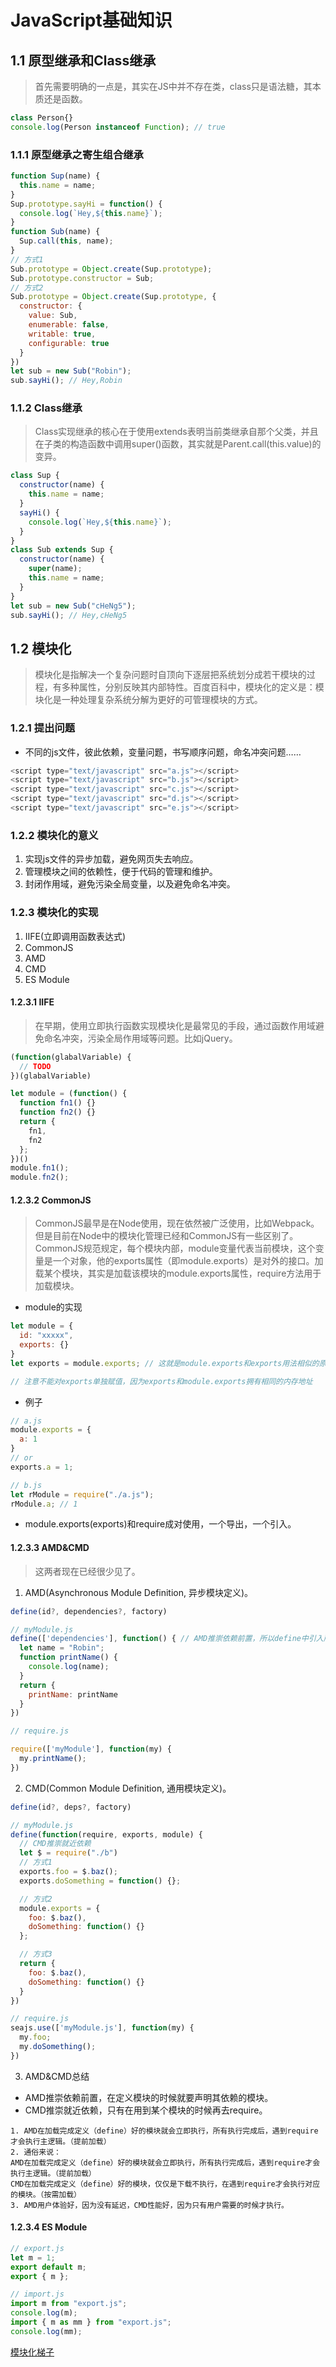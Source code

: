 # JavaScript基础知识

## 1.1 原型继承和Class继承

> 首先需要明确的一点是，其实在JS中并不存在类，class只是语法糖，其本质还是函数。

```js
class Person{}
console.log(Person instanceof Function); // true
```

### 1.1.1 原型继承之寄生组合继承

```js
function Sup(name) {
  this.name = name;
}
Sup.prototype.sayHi = function() {
  console.log(`Hey,${this.name}`);
}
function Sub(name) {
  Sup.call(this, name);
}
// 方式1
Sub.prototype = Object.create(Sup.prototype);
Sub.prototype.constructor = Sub;
// 方式2
Sub.prototype = Object.create(Sup.prototype, {
  constructor: {
    value: Sub,
    enumerable: false,
    writable: true,
    configurable: true
  }
})
let sub = new Sub("Robin");
sub.sayHi(); // Hey,Robin
```

### 1.1.2 Class继承

> Class实现继承的核心在于使用extends表明当前类继承自那个父类，并且在子类的构造函数中调用super()函数，其实就是Parent.call(this.value)的变异。

```js
class Sup {
  constructor(name) {
    this.name = name;
  }
  sayHi() {
    console.log(`Hey,${this.name}`);
  }
}
class Sub extends Sup {
  constructor(name) {
    super(name);
    this.name = name;
  }
}
let sub = new Sub("cHeNg5");
sub.sayHi(); // Hey,cHeNg5
```

## 1.2 模块化

> 模块化是指解决一个复杂问题时自顶向下逐层把系统划分成若干模块的过程，有多种属性，分别反映其内部特性。百度百科中，模块化的定义是：模块化是一种处理复杂系统分解为更好的可管理模块的方式。

### 1.2.1 提出问题

- 不同的js文件，彼此依赖，变量问题，书写顺序问题，命名冲突问题……

```js
<script type="text/javascript" src="a.js"></script>
<script type="text/javascript" src="b.js"></script>
<script type="text/javascript" src="c.js"></script>
<script type="text/javascript" src="d.js"></script>
<script type="text/javascript" src="e.js"></script>
```

### 1.2.2 模块化的意义

1. 实现js文件的异步加载，避免网页失去响应。
2. 管理模块之间的依赖性，便于代码的管理和维护。
3. 封闭作用域，避免污染全局变量，以及避免命名冲突。

### 1.2.3 模块化的实现

1. IIFE(立即调用函数表达式)
2. CommonJS
3. AMD
4. CMD
5. ES Module

#### 1.2.3.1 IIFE

> 在早期，使用立即执行函数实现模块化是最常见的手段，通过函数作用域避免命名冲突，污染全局作用域等问题。比如jQuery。

```js
(function(glabalVariable) {
  // TODO
})(glabalVariable)

let module = (function() {
  function fn1() {}
  function fn2() {}
  return {
    fn1,
    fn2
  };
})()
module.fn1();
module.fn2();
```

#### 1.2.3.2 CommonJS

> CommonJS最早是在Node使用，现在依然被广泛使用，比如Webpack。但是目前在Node中的模块化管理已经和CommonJS有一些区别了。CommonJS规范规定，每个模块内部，module变量代表当前模块，这个变量是一个对象，他的exports属性（即module.exports）是对外的接口。加载某个模块，其实是加载该模块的module.exports属性，require方法用于加载模块。

- module的实现

```js
let module = {
  id: "xxxxx",
  exports: {}
}
let exports = module.exports; // 这就是module.exports和exports用法相似的原因

// 注意不能对exports单独赋值，因为exports和module.exports拥有相同的内存地址
```

- 例子

```js
// a.js
module.exports = {
  a: 1
}
// or
exports.a = 1;

// b.js
let rModule = require("./a.js");
rModule.a; // 1
```

- module.exports(exports)和require成对使用，一个导出，一个引入。

#### 1.2.3.3 AMD&CMD

> 这两者现在已经很少见了。

1. AMD(Asynchronous Module Definition, 异步模块定义)。

```js
define(id?, dependencies?, factory)

// myModule.js
define(['dependencies'], function() { // AMD推崇依赖前置，所以define中引入所以依赖['depencencies']
  let name = "Robin";
  function printName() {
    console.log(name);
  }
  return {
    printName: printName
  }
})

// require.js

require(['myModule'], function(my) {
  my.printName();
})
```

2. CMD(Common Module Definition, 通用模块定义)。

```js
define(id?, deps?, factory)

// myModule.js
define(function(require, exports, module) {
  // CMD推崇就近依赖
  let $ = require("./b")
  // 方式1
  exports.foo = $.baz();
  exports.doSomething = function() {};

  // 方式2
  module.exports = {
    foo: $.baz(),
    doSomething: function() {}
  };

  // 方式3
  return {
    foo: $.baz(),
    doSomething: function() {}
  }
})

// require.js
seajs.use(['myModule.js'], function(my) {
  my.foo;
  my.doSomething();
})
```

3. AMD&CMD总结

- AMD推崇依赖前置，在定义模块的时候就要声明其依赖的模块。
- CMD推崇就近依赖，只有在用到某个模块的时候再去require。

```
1. AMD在加载完成定义（define）好的模块就会立即执行，所有执行完成后，遇到require才会执行主逻辑。（提前加载）
2. 通俗来说：
AMD在加载完成定义（define）好的模块就会立即执行，所有执行完成后，遇到require才会执行主逻辑。（提前加载）
CMD在加载完成定义（define）好的模块，仅仅是下载不执行，在遇到require才会执行对应的模块。（按需加载）
3. AMD用户体验好，因为没有延迟，CMD性能好，因为只有用户需要的时候才执行。
```

#### 1.2.3.4 ES Module

```js
// export.js
let m = 1;
export default m;
export { m };

// import.js
import m from "export.js";
console.log(m);
import { m as mm } from "export.js";
console.log(mm);
```

[模块化梯子](https://blog.csdn.net/iiichigo/article/details/82937768)